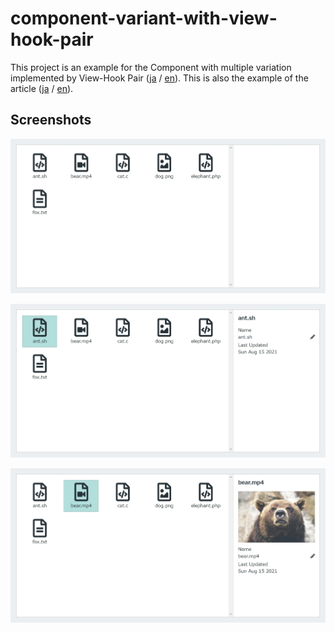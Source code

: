 # component-variant-with-view-hook-pair

This project is an example for the Component with multiple variation implemented by View-Hook Pair ([ja](https://blog.masuqat.net/2021/02/14/view-hook-pair-pattern-draft/) / [en](https://dev.to/occar421/view-hook-pair-pattern-draft-5fjd)). This is also the example of the article ([ja](https://blog.masuqat.net/2021/08/21/component-variant-with-view-hook-pair/) / [en](https://dev.to/occar421/component-variant-with-view-hook-pair-3n89)).

## Screenshots

![Default](https://raw.githubusercontent.com/MasuqaT-NET/BlogExamples/master/Web/React/component-variant-with-view-hook-pair/default.jpeg)

![Text panel](https://raw.githubusercontent.com/MasuqaT-NET/BlogExamples/master/Web/React/component-variant-with-view-hook-pair/TextPanel.jpeg)

![Media panel](https://raw.githubusercontent.com/MasuqaT-NET/BlogExamples/master/Web/React/component-variant-with-view-hook-pair/MediaPanel.jpeg)
